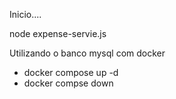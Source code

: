 Inicio....

<!-- node server.js -->
node expense-servie.js

Utilizando o banco mysql com docker
- docker compose up -d
- docker compse down